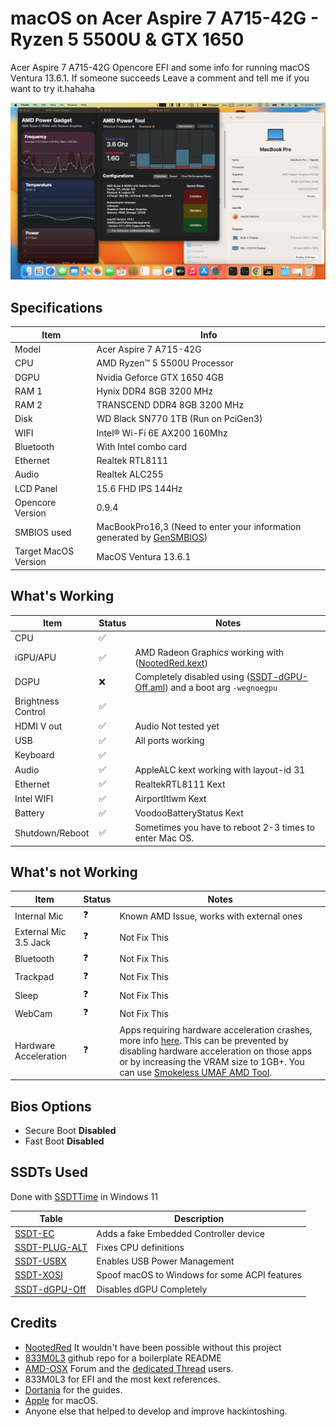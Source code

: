 # macOS on Acer Aspire 7 A715-42G - Ryzen 5 5500U & GTX 1650

 Acer Aspire 7 A715-42G Opencore EFI and some info for running macOS Ventura 13.6.1.
If someone succeeds Leave a comment and tell me if you want to try it.hahaha

![info](https://github.com/armzyaec/Acer-Aspire-7-A715-42G-Hackintosh-/blob/main/Screenshot%202566-11-24%20at%2014.57.18.png?raw=true)


## Specifications
| Item  | Info  |
| ------------ | ------------ |
| Model  | Acer Aspire 7 A715-42G |
| CPU  |  AMD Ryzen™ 5 5500U Processor |
|  DGPU | Nvidia Geforce GTX 1650 4GB  |
| RAM 1 | Hynix DDR4 8GB 3200 MHz  |
| RAM 2 | TRANSCEND DDR4 8GB 3200 MHz  |
| Disk  | WD Black SN770 1TB (Run on PciGen3)  |
| WIFI  | Intel® Wi-Fi 6E AX200 160Mhz  |
| Bluetooth  | With Intel combo card  |
| Ethernet  | Realtek RTL8111  |
| Audio  | Realtek ALC255  |
| LCD Panel  | 15.6 FHD IPS 144Hz  |
| Opencore Version  | 0.9.4  |
| SMBIOS used  | MacBookPro16,3 (Need to enter your information generated by [GenSMBIOS](http://https://github.com/corpnewt/GenSMBIOS "GenSMBIOS"))  |
| Target MacOS Version  | MacOS Ventura 13.6.1  |

## What's Working

| Item | Status | Notes |
| --- | --- | --- |
| CPU | ✅ |
| iGPU/APU | ✅ | AMD Radeon Graphics working with ([NootedRed.kext](https://github.com/NootInc/NootedRed))  |
| DGPU | ❌ | Completely disabled using ([SSDT-dGPU-Off.aml](https://dortania.github.io/Getting-Started-With-ACPI/Laptops/laptop-disable.html)) and a boot arg ``-wegnoegpu``   |
| Brightness Control | ✅ |
| HDMI V out | ✅ | Audio Not tested yet  |
| USB | ✅ | All ports working |
| Keyboard | ✅ |
| Audio | ✅ | AppleALC kext working with layout-id 31 |
| Ethernet | ✅ | RealtekRTL8111 Kext |
| Intel WIFI | ✅ | AirportItlwm Kext |
| Battery | ✅ | VoodooBatteryStatus Kext |
| Shutdown/Reboot | ✅ | Sometimes you have to reboot 2-3 times to enter Mac OS.  |

## What's not Working

| Item | Status | Notes |
| --- | --- | --- |
| Internal Mic | ❓ | Known AMD Issue, works with external ones |
| External Mic 3.5 Jack | ❓ | Not Fix This |
| Bluetooth | ❓ | Not Fix This |
| Trackpad | ❓ | Not Fix This |
| Sleep | ❓ | Not Fix This |
| WebCam | ❓ | Not Fix This |
| Hardware Acceleration | ❓ | Apps requiring hardware acceleration crashes, more info [here](https://github.com/NootInc/NootedRed/issues/13). This can be prevented by disabling hardware acceleration on those apps or by increasing the VRAM size to 1GB+. You can use [Smokeless UMAF AMD Tool](https://github.com/DavidS95/Smokeless_UMAF).|

## Bios Options

*   Secure Boot **Disabled**
*   Fast Boot **Disabled**

## SSDTs Used

Done with [SSDTTime](https://github.com/corpnewt/SSDTTime) in Windows 11

| Table | Description |
| --- | --- |
| [SSDT-EC](https://github.com/corpnewt/SSDTTime) | Adds a fake Embedded Controller device |
| [SSDT-PLUG-ALT](https://github.com/corpnewt/SSDTTime) | Fixes CPU definitions |
| [SSDT-USBX](https://github.com/corpnewt/SSDTTime) | Enables USB Power Management |
| [SSDT-XOSI](https://github.com/corpnewt/SSDTTime) | Spoof macOS to Windows for some ACPI features |
| [SSDT-dGPU-Off](https://dortania.github.io/Getting-Started-With-ACPI/Laptops/laptop-disable.html) | Disables dGPU Completely |


## Credits

*   [NootedRed](https://github.com/NootInc/NootedRed) It wouldn't have been possible without this project
*   [833M0L3](https://github.com/kalkmann/Legion-5600H-Hackintosh) github repo for a boilerplate README
*   [AMD-OSX](https://forum.amd-osx.com/) Forum and the [dedicated Thread](https://elitemacx86.com/threads/how-to-enable-amd-integrated-graphics-apu-on-macos-clover-opencore.1156/) users.
*   833M0L3 for EFI and the most kext references.
*   [Dortania](https://dortania.github.io/OpenCore-Install-Guide/) for the guides.
*   [Apple](https://www.apple.com/) for macOS.
*   Anyone else that helped to develop and improve hackintoshing.


